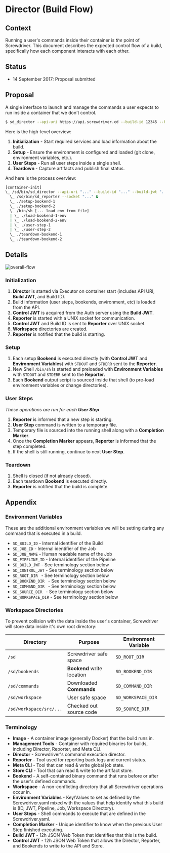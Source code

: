 # Director (Build Flow)

## Context

Running a user's commands inside their container is _the_ point of Screwdriver.  This document describes the expected control flow of a build, specifically how each component interacts with each other.

## Status

 - 14 September 2017: Proposal submitted

## Proposal

A single interface to launch and manage the commands a user expects to run inside a container that we don't control.

```bash
$ sd_director --api-uri https://api.screwdriver.cd --build-id 12345 --build-jwt {...}
```

Here is the high-level overview:

 1. **Initialization** - Start required services and load information about the build.
 2. **Setup** - Ensure the environment is configured and loaded (git clone, environment variables, etc.).
 3. **User Steps** - Run all user steps inside a single shell.
 4. **Teardown** - Capture artifacts and publish final status.

And here is the process overview:

```bash
[container-init]
\_ /sd/bin/sd_director --api-uri "..." --build-id "..." --build-jwt "..."
  \_ /sd/bin/sd_reporter --socket "..." &
  \_ ./setup-bookend-1
  \_ ./setup-bookend-2
  \_ /bin/sh [... load env from file]
  | \_ ./load-bookend-1-env
  | \_ ./load-bookend-2-env
  | \_ ./user-step-1
  | \_ ./user-step-2
  \_ ./teardown-bookend-1
  \_ ./teardown-bookend-2
```

## Details

![overall-flow](./diagrams/director-flow.puml.png)

### Initialization

1. **Director** is started via Executor on container start (includes API URI, **Build JWT**, and Build ID).
2. Build information (user steps, bookends, environment, etc) is loaded from the API.
3. **Control JWT** is acquired from the Auth server using the **Build JWT**.
3. **Reporter** is started with a UNIX socket for communication.
4. **Control JWT** and Build ID is sent to **Reporter** over UNIX socket.
5. **Workspace** directories are created.
6. **Reporter** is notified that the build is starting.

### Setup

1. Each setup **Bookend** is executed directly (with **Control JWT** and **Environment Variables**) with `STDOUT` and `STDERR` sent to the **Reporter**.
2. New Shell `/bin/sh` is started and preloaded with **Environment Variables** with `STDOUT` and `STDERR` sent to the **Reporter**.
3. Each **Bookend** output script is sourced inside that shell (to pre-load environment variables or change directories).

### User Steps

_These operations are run for each **User Step**_

1. **Reporter** is informed that a new step is starting.
2. **User Step** command is written to a temporary file.
3. Temporary file is sourced into the running shell along with a **Completion Marker**.
4. Once the **Completion Marker** appears, **Reporter** is informed that the step completed.
5. If the shell is still running, continue to next **User Step**.

### Teardown

1. Shell is closed (if not already closed).
2. Each teardown **Bookend** is executed directly.
3. **Reporter** is notified that the build is complete.

## Appendix

### Environment Variables

These are the additional environment variables we will be setting during any command that is executed in a build.

- `SD_BUILD_ID` - Internal identifier of the Build
- `SD_JOB_ID` - Internal identifier of the Job
- `SD_JOB_NAME` - Human readable name of the Job
- `SD_PIPELINE_ID` - Internal identifier of the Pipeline
- `SD_BUILD_JWT` - See terminology section below
- `SD_CONTROL_JWT` - See terminology section below
- `SD_ROOT_DIR ` - See terminology section below
- `SD_BOOKEND_DIR ` - See terminology section below
- `SD_COMMAND_DIR ` - See terminology section below
- `SD_SOURCE_DIR ` - See terminology section below
- `SD_WORKSPACE_DIR` - See terminology section below

### Workspace Directories

To prevent collision with the data inside the user's container, Screwdriver will store data inside it's own root directory:

| **Directory** | **Purpose** | **Environment Variable** |
|---------------|-------------|--------------------------|
| `/sd` | Screwdriver safe space | `SD_ROOT_DIR` |
| `/sd/bookends` | **Bookend** write location | `SD_BOOKEND_DIR` |
| `/sd/commands` | Downloaded **Commands** | `SD_COMMAND_DIR` |
| `/sd/workspace` | User safe space | `SD_WORKSPACE_DIR` |
| `/sd/workspace/src/...` | Checked out source code | `SD_SOURCE_DIR` |

### Terminology

 - **Image** - A container image (generally Docker) that the build runs in.
 - **Management Tools** - Container with required binaries for builds, including Director, Reporter, and Meta CLI.
 - **Director** - Screwdriver's command execution director.
 - **Reporter** - Tool used for reporting back logs and current status.
 - **Meta CLI** - Tool that can read & write global job state.
 - **Store CLI** - Tool that can read & write to the artifact store.
 - **Bookend** - A self-contained binary command that runs before or after the user's defined commands.
 - **Workspace** - A non-conflicting directory that all Screwdriver operations occur in.
 - **Environment Variables** - Key/Values to set as defined by the Screwdriver.yaml mixed with the values that help identify what this build is (ID, JWT, Pipeline, Job, Workspace Directory).
 - **User Steps** - Shell commands to execute that are defined in the Screwdriver.yaml.
 - **Completion Marker** - Unique identifier to know when the previous User Step finished executing.
 - **Build JWT** - 12h JSON Web Token that identifies that this is the build.
 - **Control JWT** - 12h JSON Web Token that allows the Director, Reporter, and Bookends to write to the API and Store.
